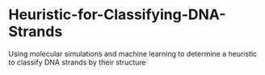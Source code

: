 # Heuristic-for-Classifying-DNA-Strands
Using molecular simulations and machine learning to determine a heuristic to classify DNA strands by their structure 
